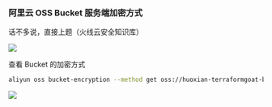 ### 阿里云 OSS Bucket 服务端加密方式

话不多说，直接上题（火线云安全知识库）

![](https://pic1.imgdb.cn/item/68a2cc6858cb8da5c82e10b9.png)

查看 Bucket 的加密方式

```sh
aliyun oss bucket-encryption --method get oss://huoxian-terraformgoat-bucket-ipaeq --region cn-beijing
```

![](https://pic1.imgdb.cn/item/68a427cb58cb8da5c837a45c.png)